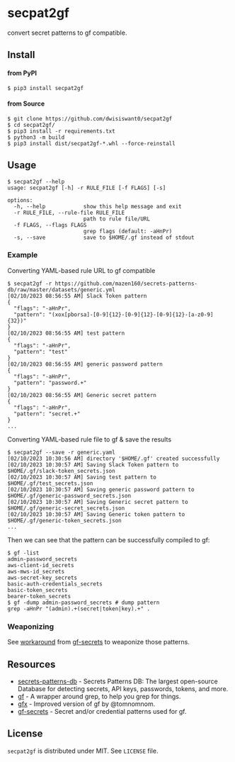 # secpat2gf

convert secret patterns to gf compatible.

## Install

#### from PyPI

```console
$ pip3 install secpat2gf
```

#### from Source

```console
$ git clone https://github.com/dwisiswant0/secpat2gf
$ cd secpat2gf/
$ pip3 install -r requirements.txt
$ python3 -m build
$ pip3 install dist/secpat2gf-*.whl --force-reinstall
```

## Usage

```console
$ secpat2gf --help
usage: secpat2gf [-h] -r RULE_FILE [-f FLAGS] [-s]

options:
  -h, --help            show this help message and exit
  -r RULE_FILE, --rule-file RULE_FILE
                        path to rule file/URL
  -f FLAGS, --flags FLAGS
                        grep flags (default: -aHnPr)
  -s, --save            save to $HOME/.gf instead of stdout
```

### Example

Converting YAML-based rule URL to gf compatible

```console
$ secpat2gf -r https://github.com/mazen160/secrets-patterns-db/raw/master/datasets/generic.yml
[02/10/2023 08:56:55 AM] Slack Token pattern
{
  "flags": "-aHnPr",
  "pattern": "(xox[pborsa]-[0-9]{12}-[0-9]{12}-[0-9]{12}-[a-z0-9]{32})"
}
[02/10/2023 08:56:55 AM] test pattern
{
  "flags": "-aHnPr",
  "pattern": "test"
}
[02/10/2023 08:56:55 AM] generic password pattern
{
  "flags": "-aHnPr",
  "pattern": "password.+"
}
[02/10/2023 08:56:55 AM] Generic secret pattern
{
  "flags": "-aHnPr",
  "pattern": "secret.+"
}
...
```

Converting YAML-based rule file to gf & save the results

```console
$ secpat2gf --save -r generic.yaml
[02/10/2023 10:30:56 AM] directory '$HOME/.gf' created successfully
[02/10/2023 10:30:57 AM] Saving Slack Token pattern to $HOME/.gf/slack-token_secrets.json
[02/10/2023 10:30:57 AM] Saving test pattern to $HOME/.gf/test_secrets.json
[02/10/2023 10:30:57 AM] Saving generic password pattern to $HOME/.gf/generic-password_secrets.json
[02/10/2023 10:30:57 AM] Saving Generic secret pattern to $HOME/.gf/generic-secret_secrets.json
[02/10/2023 10:30:57 AM] Saving Generic token pattern to $HOME/.gf/generic-token_secrets.json
...
```

Then we can see that the pattern can be successfully compiled to gf:

```console
$ gf -list
admin-password_secrets
aws-client-id_secrets
aws-mws-id_secrets
aws-secret-key_secrets
basic-auth-credentials_secrets
basic-token_secrets
bearer-token_secrets
$ gf -dump admin-password_secrets # dump pattern
grep -aHnPr "(admin).+(secret|token|key).+" .
```

### Weaponizing

See [workaround](https://github.com/dwisiswant0/gf-secrets#workaround-recycle) from [gf-secrets](https://github.com/dwisiswant0/gf-secrets) to weaponize those patterns.

## Resources

- [secrets-patterns-db](https://github.com/mazen160/secrets-patterns-db) - Secrets Patterns DB: The largest open-source Database for detecting secrets, API keys, passwords, tokens, and more.
- [gf](https://github.com/tomnomnom/gf) - A wrapper around grep, to help you grep for things.
- [gfx](https://github.com/dwisiswant0/gfx) - Improved version of gf by @tomnomnom.
- [gf-secrets](https://github.com/dwisiswant0/gf-secrets) - Secret and/or credential patterns used for gf.

## License

`secpat2gf` is distributed under MIT. See `LICENSE` file.